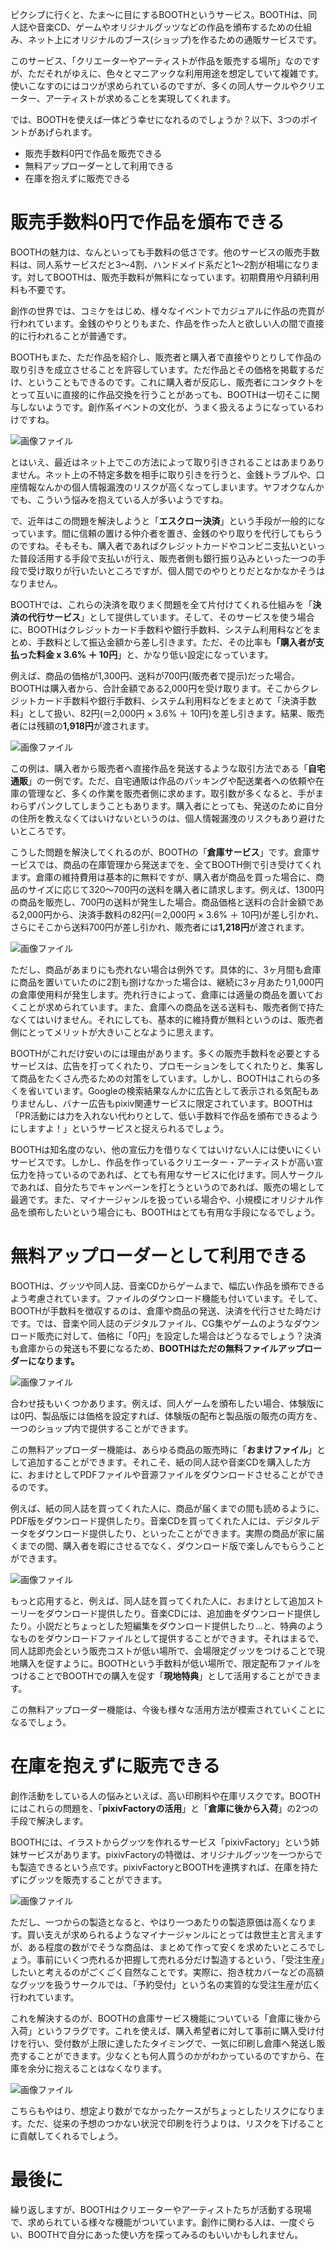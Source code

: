 ピクシブに行くと、たま〜に目にするBOOTHというサービス。BOOTHは、同人誌や音楽CD、ゲームやオリジナルグッツなどの作品を頒布するための仕組み、ネット上にオリジナルのブース(ショップ)を作るための通販サービスです。

このサービス、「クリエーターやアーティストが作品を販売する場所」なのですが、ただそれがゆえに、色々とマニアックな利用用途を想定していて複雑です。使いこなすのにはコツが求められているのですが、多くの同人サークルやクリエーター、アーティストが求めることを実現してくれます。

では、BOOTHを使えば一体どう幸せになれるのでしょうか？以下、3つのポイントがあげられます。

+ 販売手数料0円で作品を販売できる
+ 無料アップローダーとして利用できる
+ 在庫を抱えずに販売できる

# 販売手数料0円で作品を頒布できる

BOOTHの魅力は、なんといっても手数料の低さです。他のサービスの販売手数料は、同人系サービスだと3〜4割、ハンドメイド系だと1〜2割が相場になります。対してBOOTHは、販売手数料が無料になっています。初期費用や月額利用料も不要です。

創作の世界では、コミケをはじめ、様々なイベントでカジュアルに作品の売買が行われています。金銭のやりとりもまた、作品を作った人と欲しい人の間で直接的に行われることが普通です。

BOOTHもまた、ただ作品を紹介し、販売者と購入者で直接やりとりして作品の取り引きを成立させることを許容しています。ただ作品とその価格を掲載するだけ、ということもできるのです。これに購入者が反応し、販売者にコンタクトをとって互いに直接的に作品交換を行うことがあっても、BOOTHは一切そこに関与しないようです。創作系イベントの文化が、うまく扱えるようになっているわけですね。

![画像ファイル](151108_0001.jpg)

とはいえ、最近はネット上でこの方法によって取り引きされることはあまりありません。ネット上の不特定多数を相手に取り引きを行うと、金銭トラブルや、口座情報なんかの個人情報漏洩のリスクが高くなってしまいます。ヤフオクなんかでも、こういう悩みを抱えている人が多いようですね。

で、近年はこの問題を解決しようと「<strong>エスクロー決済</strong>」という手段が一般的になっています。間に信頼の置ける仲介者を置き、金銭のやり取りを代行してもらうのですね。そもそも、購入者であればクレジットカードやコンビニ支払いといった普段活用する手段で支払いが行え、販売者側も銀行振り込みといった一つの手段で受け取りが行いたいところですが、個人間でのやりとりだとなかなかそうはなりません。

BOOTHでは、これらの決済を取りまく問題を全て片付けてくれる仕組みを「<strong>決済の代行サービス</strong>」として提供しています。そして、そのサービスを使う場合に、BOOTHはクレジットカード手数料や銀行手数料、システム利用料などをまとめ、手数料として振込金額から差し引きます。ただ、その比率も<strong>「購入者が支払った料金 x 3.6% ＋ 10円</strong>」と、かなり低い設定になっています。

例えば、商品の価格が1,300円、送料が700円(販売者で提示)だった場合。BOOTHは購入者から、合計金額である2,000円を受け取ります。そこからクレジットカード手数料や銀行手数料、システム利用料などをまとめて「決済手数料」として扱い、82円(＝2,000円 × 3.6% ＋ 10円)を差し引きます。結果、販売者には残額の<strong>1,918円</strong>が渡されます。

![画像ファイル](151108_0002.jpg)

この例は、購入者から販売者へ直接作品を発送するような取引方法である「<strong>自宅通販</strong>」の一例です。ただ、自宅通販は作品のパッキングや配送業者への依頼や在庫の管理など、多くの作業を販売者側に求めます。取引数が多くなると、手がまわらずパンクしてしまうこともあります。購入者にとっても、発送のために自分の住所を教えなくてはいけないというのは、個人情報漏洩のリスクもあり避けたいところです。

こうした問題を解決してくれるのが、BOOTHの「<strong>倉庫サービス</strong>」です。倉庫サービスでは、商品の在庫管理から発送までを、全てBOOTH側で引き受けてくれます。倉庫の維持費用は基本的に無料ですが、購入者が商品を買った場合に、商品のサイズに応じて320〜700円の送料を購入者に請求します。例えば、1300円の商品を販売し、700円の送料が発生した場合。商品価格と送料の合計金額である2,000円から、決済手数料の82円(＝2,000円 × 3.6% ＋ 10円)が差し引かれ、さらにそこから送料700円が差し引かれ、販売者には<strong>1,218円</strong>が渡されます。

![画像ファイル](151108_0003.jpg)

ただし、商品があまりにも売れない場合は例外です。具体的に、3ヶ月間も倉庫に商品を置いていたのに2割も捌けなかった場合は、継続に3ヶ月あたり1,000円の倉庫使用料が発生します。売れ行きによって、倉庫には適量の商品を置いておくことが求められています。また、倉庫への商品を送る送料も、販売者側で持たなくてはいけません。それにしても、基本的に維持費が無料というのは、販売者側にとってメリットが大きいことなように思えます。

BOOTHがこれだけ安いのには理由があります。多くの販売手数料を必要とするサービスは、広告を打ってくれたり、プロモーションをしてくれたりと、集客して商品をたくさん売るための対策をしています。しかし、BOOTHはこれらの多くを省いています。Googleの検索結果なんかに広告として表示される気配もありませんし、バナー広告もpixiv関連サービスに限定されています。BOOTHは「PR活動には力を入れない代わりとして、低い手数料で作品を頒布できるようにしますよ！」というサービスと捉えられるでしょう。

BOOTHは知名度のない、他の宣伝力を借りなくてはいけない人には使いにくいサービスです。しかし、作品を作っているクリエーター・アーティストが高い宣伝力を持っているのであれば、とても有用なサービスに化けます。同人サークルであれば、自分たちでキャンペーンを打とうというのであれば、販売の場として最適です。また、マイナージャンルを扱っている場合や、小規模にオリジナル作品を頒布したいという場合にも、BOOTHはとても有用な手段になるでしょう。

# 無料アップローダーとして利用できる

BOOTHは、グッツや同人誌、音楽CDからゲームまで、幅広い作品を頒布できるよう考慮されています。ファイルのダウンロード機能も付いています。そして、BOOTHが手数料を徴収するのは、倉庫や商品の発送、決済を代行させた時だけです。では、音楽や同人誌のデジタルファイル、CG集やゲームのようなダウンロード販売に対して、価格に「0円」を設定した場合はどうなるでしょう？決済も倉庫からの発送も不要になるため、<strong>BOOTHはただの無料ファイルアップローダーになります。</strong>

![画像ファイル](151108_0004.jpg)

合わせ技もいくつかあります。例えば、同人ゲームを頒布したい場合、体験版には0円、製品版には価格を設定すれば、体験版の配布と製品版の販売の両方を、一つのショップ内で提供することができます。

この無料アップローダー機能は、あらゆる商品の販売時に「<strong>おまけファイル</strong>」として追加することができます。それこそ、紙の同人誌や音楽CDを購入した方に、おまけとしてPDFファイルや音源ファイルをダウンロードさせることができるのです。

例えば、紙の同人誌を買ってくれた人に、商品が届くまでの間も読めるように、PDF版をダウンロード提供したり。音楽CDを買ってくれた人には、デジタルデータをダウンロード提供したり、といったことができます。実際の商品が家に届くまでの間、購入者を暇にさせるでなく、ダウンロード版で楽しんでもらうことができます。

![画像ファイル](151108_0005.jpg)

もっと応用すると、例えば、同人誌を買ってくれた人に、おまけとして追加ストーリーをダウンロード提供したり。音楽CDには、追加曲をダウンロード提供したり。小説だとちょっとした短編集をダウンロード提供したり…と、特典のようなものをダウンロードファイルとして提供することができます。それはまるで、同人誌即売会という販売コストが低い場所で、会場限定グッツをつけることで現地購入を促すように。BOOTHという手数料が低い場所で、限定配布ファイルをつけることでBOOTHでの購入を促す「<strong>現地特典</strong>」として活用することができます。

この無料アップローダー機能は、今後も様々な活用方法が模索されていくことになるでしょう。

# 在庫を抱えずに販売できる

創作活動をしている人の悩みといえば、高い印刷料や在庫リスクです。BOOTHにはこれらの問題を、「<strong>pixivFactoryの活用</strong>」と「<strong>倉庫に後から入荷</strong>」の2つの手段で解決します。

BOOTHには、イラストからグッツを作れるサービス「pixivFactory」という姉妹サービスがあります。pixivFactoryの特徴は、オリジナルグッツを一つからでも製造できるという点です。pixivFactoryとBOOTHを連携すれば、在庫を持たずにグッツを販売することができます。

![画像ファイル](151108_0006.jpg)

ただし、一つからの製造となると、やはり一つあたりの製造原価は高くなります。買い支えが求められるようなマイナージャンルにとっては救世主と言えますが、ある程度の数がでそうな商品は、まとめて作って安くを求めたいところでしょう。事前にいくつ売れるか把握して売れる分だけ製造するという、「受注生産」したいと考えるのがごくごく自然なことです。実際に、抱き枕カバーなどの高額なグッツを扱うサークルでは、「予約受付」という名の実質的な受注生産が広く行われています。

これを解決するのが、BOOTHの倉庫サービス機能についている「倉庫に後から入荷」というフラグです。これを使えば、購入希望者に対して事前に購入受け付けを行い、受付数が上限に達したたタイミングで、一気に印刷し倉庫へ発送し販売することができます。少なくとも何人買うのかがわかっているのですから、在庫を余分に抱えることはなくなります。

![画像ファイル](151108_0007.jpg)

こちらもやはり、想定より数がでなかったケースがちょっとしたリスクになります。ただ、従来の予想のつかない状況で印刷を行うよりは、リスクを下げることに貢献してくれるでしょう。

# 最後に

繰り返しますが、BOOTHはクリエーターやアーティストたちが活動する現場で、求められている様々な機能がついています。創作に関わる人は、一度ぐらい、BOOTHで自分にあった使い方を探ってみるのもいいかもしれません。
